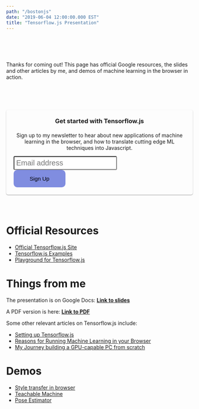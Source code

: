 ```yaml
---
path: "/bostonjs"
date: "2019-06-04 12:00:00.000 EST"
title: "Tensorflow.js Presentation"
---
```


<br />
<br />
<br />
<br />
Thanks for coming out! This page has official Google resources, the slides and other articles by me, and demos of machine learning in the browser in action.

<form action="https://www.getdrip.com/forms/277152125/submissions" method="post" data-drip-embedded-form="277152125" style="padding: 20px; border-radius: 5px; box-shadow: 0 1px 2px rgba(0,0,0,0.4); max-width: 600px; margin: 80px auto;">
  <h3 style="margin: 0 0 20px 0; text-align: center;" data-drip-attribute="headline">Get started with Tensorflow.js</h3>
  <p style="text-align: center;">Sign up to my newsletter to hear about new applications of machine learning in the browser, and how to translate cutting edge ML techniques into Javascript.</p>
  <input style="border-radius: 3px; font-size: 20px; padding: 5px" type="email" id="drip-email" name="fields[email]" value="" placeholder="Email address" />
  <div>
    <input style="background: rgba(45,67,205,0.6); border: none; width: 140px; font-size: 15px; padding: 15px; border-radius: 10px;" type="submit" value="Sign Up" data-drip-attribute="sign-up-button" />
  </div>
</form>


# Official Resources

* [Official Tensorflow.js Site](https://js.tensorflow.org)
* [Tensorflow.js Examples](https://github.com/tensorflow/tfjs-examples)
* [Playground for Tensorflow.js](https://playground.tensorflow.org)

# Things from me

The presentation is on Google Docs: **[Link to slides](https://docs.google.com/presentation/d/1Q_azYP8OYqS64xh0BF2KFVcr_8Nv9votJg2Qi5UxQT4/edit?usp=sharing)**

A PDF version is here: **[Link to PDF](./slides.pdf)**

Some other relevant articles on Tensorflow.js include:

* [Setting up Tensorflow.js](/tensorflowjs-hello-world)
* [Reasons for Running Machine Learning in your Browser](/reasons-for-machine-learning-in-the-browser/)
* [My Journey building a GPU-capable PC from scratch](/deep-learning-cryptocurrency-pc-1-hardware/)

# Demos

* [Style transfer in browser](https://reiinakano.github.io/fast-style-transfer-deeplearnjs/)
* [Teachable Machine](https://teachablemachine.withgoogle.com)
* [Pose Estimator](https://storage.googleapis.com/tfjs-models/demos/posenet/camera.html)
